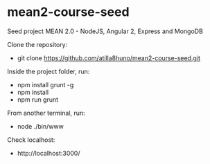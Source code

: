 # mean2-course-seed
Seed project MEAN 2.0 - NodeJS, Angular 2, Express and MongoDB

Clone the repository:
- git clone https://github.com/atilla8huno/mean2-course-seed.git

Inside the project folder, run:
- npm install grunt -g
- npm install
- npm run grunt

From another terminal, run:
- node ./bin/www

Check localhost:
- http://localhost:3000/
